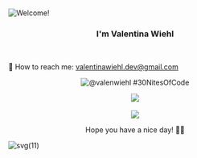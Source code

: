 ### 

![Welcome!](https://github.com/user-attachments/assets/6d03b147-4641-4f4e-920f-b3bd3c22ba89)


<h3 align="center"> I'm Valentina Wiehl </h3> </br>


📩 How to reach me: valentinawiehl.dev@gmail.com

<div align="center">

  ![@valenwiehl #30NitesOfCode](https://www.codedex.io/api/petStatus?user=valenwiehl)


  ![](https://github-readme-stats.vercel.app/api/top-langs/?username=wiehl-valentina&theme=nightowl&hide_border=false&include_all_commits=false&count_private=false&layout=compact)<br/><br/>
  ![](https://github-readme-streak-stats.herokuapp.com/?user=wiehl-valentina&theme=nightowl&hide_border=false)


  
</div>



  


<p align="center"> Hope you have a nice day! 🧚‍♀️ </p>

![svg(11)](https://github.com/user-attachments/assets/c7b9ca89-426e-40c9-ae0d-210a4f3c1eaf)



